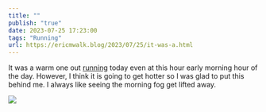 ```yaml
---
title: ""
publish: "true"
date: 2023-07-25 17:23:00
tags: "Running"
url: https://ericmwalk.blog/2023/07/25/it-was-a.html
---
```


It was a warm one out [running](https://strava.com/activities/9518410349) today even at this hour early morning hour of the day. However, I think it is going to get hotter so I was glad to put this behind me.  I always like seeing the morning fog get lifted away.

![](https://ericmwalk.blog/uploads/2023/15af476e-c310-44cc-9895-845510b63bb3.jpg)